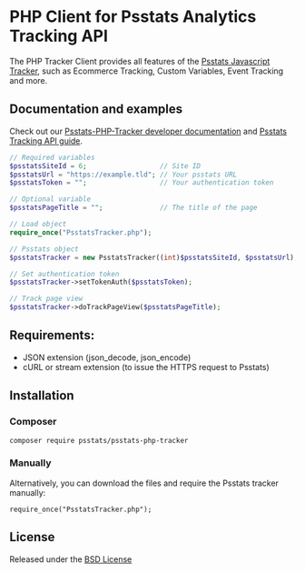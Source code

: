# PHP Client for Psstats Analytics Tracking API

The PHP Tracker Client provides all features of the [Psstats Javascript Tracker](https://n3rds.work/docs/ps-stats-entwickler-javascript-tracking-client), such as Ecommerce Tracking, Custom Variables, Event Tracking and more. 

## Documentation and examples 
Check out our [Psstats-PHP-Tracker developer documentation](https://developer.psstats.org/api-reference/PHP-Piwik-Tracker) and [Psstats Tracking API guide](https://n3rds.work/docs/tracking-api/).


```php
// Required variables
$psstatsSiteId = 6;                  // Site ID
$psstatsUrl = "https://example.tld"; // Your psstats URL
$psstatsToken = "";                  // Your authentication token

// Optional variable
$psstatsPageTitle = "";              // The title of the page

// Load object
require_once("PsstatsTracker.php");

// Psstats object
$psstatsTracker = new PsstatsTracker((int)$psstatsSiteId, $psstatsUrl);

// Set authentication token
$psstatsTracker->setTokenAuth($psstatsToken);

// Track page view
$psstatsTracker->doTrackPageView($psstatsPageTitle);
```

## Requirements:
* JSON extension (json_decode, json_encode)
* cURL or stream extension (to issue the HTTPS request to Psstats)

## Installation

### Composer

```
composer require psstats/psstats-php-tracker
``` 

### Manually

Alternatively, you can download the files and require the Psstats tracker manually: 

```
require_once("PsstatsTracker.php");
```

## License

Released under the [BSD License](http://www.opensource.org/licenses/bsd-license.php)
